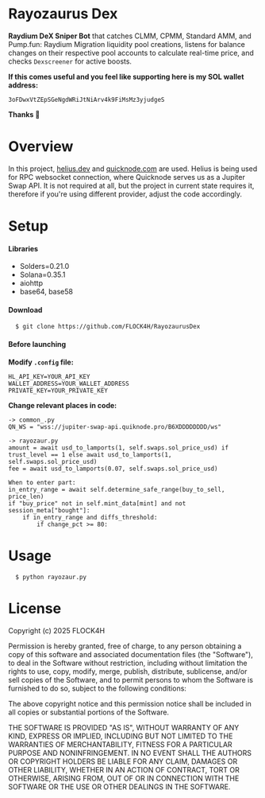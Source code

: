 # Rayozaurus Dex

**Raydium DeX Sniper Bot** that catches CLMM, CPMM, Standard AMM, and Pump.fun: Raydium Migration liquidity pool creations, listens for balance changes on their respective pool accounts to calculate real-time price, and checks `Dexscreener` for active boosts.

**If this comes useful and you feel like supporting here is my SOL wallet address:**

`3oFDwxVtZEpSGeNgdWRiJtNiArv4k9FiMsMz3yjudgeS`

**Thanks 💙**

# Overview

In this project, [helius.dev](https://www.helius.dev) and [quicknode.com](https://quicknode.com) are used.
Helius is being used for RPC websocket connection, where Quicknode serves us as a Jupiter Swap API.
It is not required at all, but the project in current state requires it, therefore if you're using different provider, adjust the code accordingly.

# Setup

<h4>Libraries</h4>

- Solders=0.21.0
- Solana=0.35.1
- aiohttp
- base64, base58

<h4>Download</h4>

```
  $ git clone https://github.com/FLOCK4H/RayozaurusDex
```

<h4>Before launching</h4>

**Modify `.config` file:**

```
HL_API_KEY=YOUR_API_KEY
WALLET_ADDRESS=YOUR_WALLET_ADDRESS
PRIVATE_KEY=YOUR_PRIVATE_KEY
```

**Change relevant places in code:**

```
-> common_.py
QN_WS = "wss://jupiter-swap-api.quiknode.pro/B6XDDDDDDDD/ws"

-> rayozaur.py
amount = await usd_to_lamports(1, self.swaps.sol_price_usd) if trust_level == 1 else await usd_to_lamports(1, self.swaps.sol_price_usd)
fee = await usd_to_lamports(0.07, self.swaps.sol_price_usd)

When to enter part:
in_entry_range = await self.determine_safe_range(buy_to_sell, price_len)
if "buy_price" not in self.mint_data[mint] and not session_meta["bought"]:
    if in_entry_range and diffs_threshold:
        if change_pct >= 80:

```

# Usage

```
  $ python rayozaur.py
```

# License

Copyright (c) 2025 FLOCK4H

Permission is hereby granted, free of charge, to any person obtaining a copy
of this software and associated documentation files (the "Software"), to deal
in the Software without restriction, including without limitation the rights
to use, copy, modify, merge, publish, distribute, sublicense, and/or sell
copies of the Software, and to permit persons to whom the Software is
furnished to do so, subject to the following conditions:

The above copyright notice and this permission notice shall be included in all
copies or substantial portions of the Software.

THE SOFTWARE IS PROVIDED "AS IS", WITHOUT WARRANTY OF ANY KIND, EXPRESS OR
IMPLIED, INCLUDING BUT NOT LIMITED TO THE WARRANTIES OF MERCHANTABILITY,
FITNESS FOR A PARTICULAR PURPOSE AND NONINFRINGEMENT. IN NO EVENT SHALL THE
AUTHORS OR COPYRIGHT HOLDERS BE LIABLE FOR ANY CLAIM, DAMAGES OR OTHER
LIABILITY, WHETHER IN AN ACTION OF CONTRACT, TORT OR OTHERWISE, ARISING FROM,
OUT OF OR IN CONNECTION WITH THE SOFTWARE OR THE USE OR OTHER DEALINGS IN THE
SOFTWARE.
